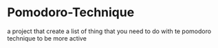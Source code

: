 # Pomodoro-Technique
a project that create a list of thing that you need to do with te pomodoro technique to be more active
